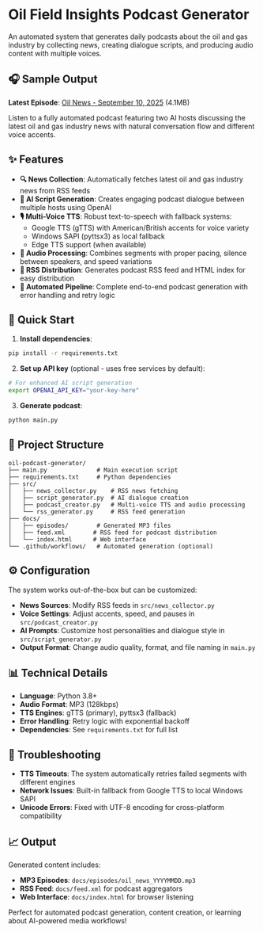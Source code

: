 # Oil Field Insights Podcast Generator

An automated system that generates daily podcasts about the oil and gas industry by collecting news, creating dialogue scripts, and producing audio content with multiple voices.

## 🎧 Sample Output

**Latest Episode**: [Oil News - September 10, 2025](docs/episodes/oil_news_20250910.mp3) (4.1MB)

Listen to a fully automated podcast featuring two AI hosts discussing the latest oil and gas industry news with natural conversation flow and different voice accents.

## ✨ Features

- **🔍 News Collection**: Automatically fetches latest oil and gas industry news from RSS feeds
- **🤖 AI Script Generation**: Creates engaging podcast dialogue between multiple hosts using OpenAI
- **🎙️ Multi-Voice TTS**: Robust text-to-speech with fallback systems:
  - Google TTS (gTTS) with American/British accents for voice variety
  - Windows SAPI (pyttsx3) as local fallback
  - Edge TTS support (when available)
- **🎵 Audio Processing**: Combines segments with proper pacing, silence between speakers, and speed variations
- **📡 RSS Distribution**: Generates podcast RSS feed and HTML index for easy distribution
- **🔄 Automated Pipeline**: Complete end-to-end podcast generation with error handling and retry logic

## 🚀 Quick Start

1. **Install dependencies**:
```bash
pip install -r requirements.txt
```

2. **Set up API key** (optional - uses free services by default):
```bash
# For enhanced AI script generation
export OPENAI_API_KEY="your-key-here"
```

3. **Generate podcast**:
```bash
python main.py
```

## 📁 Project Structure

```
oil-podcast-generator/
├── main.py              # Main execution script
├── requirements.txt     # Python dependencies
├── src/
│   ├── news_collector.py    # RSS news fetching
│   ├── script_generator.py  # AI dialogue creation
│   ├── podcast_creator.py   # Multi-voice TTS and audio processing
│   └── rss_generator.py     # RSS feed generation
├── docs/
│   ├── episodes/        # Generated MP3 files
│   ├── feed.xml        # RSS feed for podcast distribution
│   └── index.html      # Web interface
└── .github/workflows/   # Automated generation (optional)
```

## ⚙️ Configuration

The system works out-of-the-box but can be customized:

- **News Sources**: Modify RSS feeds in `src/news_collector.py`
- **Voice Settings**: Adjust accents, speed, and pauses in `src/podcast_creator.py`
- **AI Prompts**: Customize host personalities and dialogue style in `src/script_generator.py`
- **Output Format**: Change audio quality, format, and file naming in `main.py`

## 📊 Technical Details

- **Language**: Python 3.8+
- **Audio Format**: MP3 (128kbps)
- **TTS Engines**: gTTS (primary), pyttsx3 (fallback)
- **Error Handling**: Retry logic with exponential backoff
- **Dependencies**: See `requirements.txt` for full list

## 🔧 Troubleshooting

- **TTS Timeouts**: The system automatically retries failed segments with different engines
- **Network Issues**: Built-in fallback from Google TTS to local Windows SAPI
- **Unicode Errors**: Fixed with UTF-8 encoding for cross-platform compatibility

## 📈 Output

Generated content includes:
- **MP3 Episodes**: `docs/episodes/oil_news_YYYYMMDD.mp3`
- **RSS Feed**: `docs/feed.xml` for podcast aggregators
- **Web Interface**: `docs/index.html` for browser listening

Perfect for automated podcast generation, content creation, or learning about AI-powered media workflows!